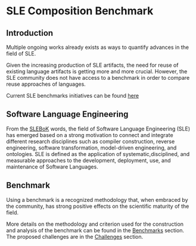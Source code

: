 # SLE Composition Benchmark

## Introduction

Multiple ongoing works already exists as ways to quantify advances in the field
of SLE.

Given the increasing production of SLE artifacts, the need for reuse of existing
language artifacts is getting more and more crucial. However, the SLE community
does not have access to a benchmark in order to compare reuse approaches of
languages.

Current SLE benchmarks initiatives can be found [here](./index/initiatives.md)




## Software Language Engineering

From the [SLEBoK](https://github.com/slebok/slebok) words, the field of
Software Language Engineering (SLE) has emerged based on a strong motivation to
connect and integrate different research disciplines such as compiler
construction, reverse engineering, software transformation, model-driven
engineering, and ontologies.
SLE is defined as the application of systematic,disciplined, and measurable
approaches to the development, deployment, use, and maintenance of Software
Languages.

## Benchmark

Using a benchmark is a recognized methodology that, when embraced by the
community, has strong positive effects on the scientific maturity of the field.

More details on the methodology and criterion used for the construction and
analysis of the benchmark can be found in the [Benchmarks](./benchmark/index.md)
section.
The proposed challenges are in the [Challenges](./challenges/index.md) section.
